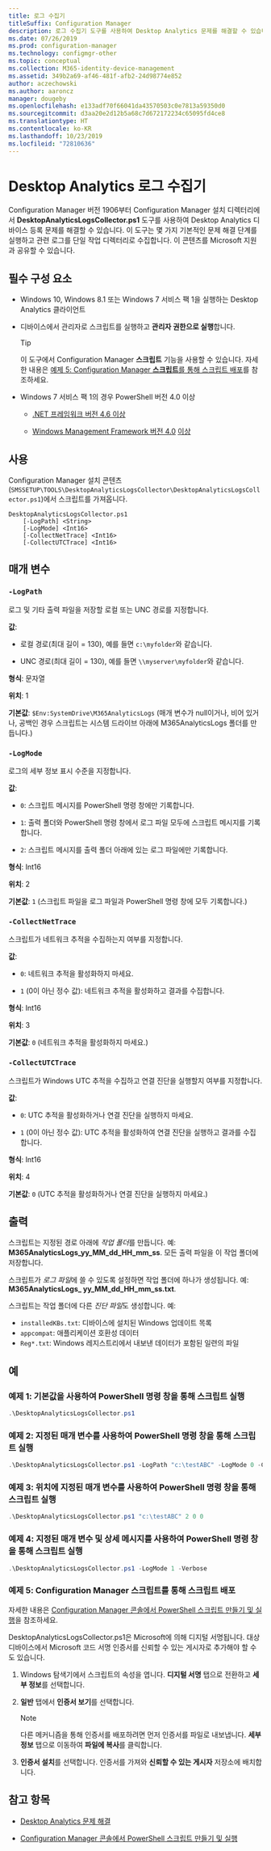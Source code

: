 ```yaml
---
title: 로그 수집기
titleSuffix: Configuration Manager
description: 로그 수집기 도구를 사용하여 Desktop Analytics 문제를 해결할 수 있습니다.
ms.date: 07/26/2019
ms.prod: configuration-manager
ms.technology: configmgr-other
ms.topic: conceptual
ms.collection: M365-identity-device-management
ms.assetid: 349b2a69-af46-481f-afb2-24d98774e852
author: aczechowski
ms.author: aaroncz
manager: dougeby
ms.openlocfilehash: e133adf70f66041da43570503c0e7813a59350d0
ms.sourcegitcommit: d3aa20e2d12b5a68c7d672172234c65095fd4ce8
ms.translationtype: HT
ms.contentlocale: ko-KR
ms.lasthandoff: 10/23/2019
ms.locfileid: "72810636"
---
```

# <a name="desktop-analytics-log-collector"></a>Desktop Analytics 로그 수집기

Configuration Manager 버전 1906부터 Configuration Manager 설치 디렉터리에서 **DesktopAnalyticsLogsCollector.ps1** 도구를 사용하여 Desktop Analytics 디바이스 등록 문제를 해결할 수 있습니다. 이 도구는 몇 가지 기본적인 문제 해결 단계를 실행하고 관련 로그를 단일 작업 디렉터리로 수집합니다. 이 콘텐츠를 Microsoft 지원과 공유할 수 있습니다.


## <a name="prerequisites"></a>필수 구성 요소

- Windows 10, Windows 8.1 또는 Windows 7 서비스 팩 1을 실행하는 Desktop Analytics 클라이언트

- 디바이스에서 관리자로 스크립트를 실행하고 **관리자 권한으로 실행**합니다.

    > [!Tip]
    > 이 도구에서 Configuration Manager **스크립트** 기능을 사용할 수 있습니다. 자세한 내용은 [예제 5: Configuration Manager **스크립트**를 통해 스크립트 배포](#bkmk_ex5)를 참조하세요.

- Windows 7 서비스 팩 1의 경우 PowerShell 버전 4.0 이상
    - [.NET 프레임워크 버전 4.6 이상](https://dotnet.microsoft.com/download/dotnet-framework)

    - [Windows Management Framework 버전 4.0](http://aka.ms/wmf4download) [이상](http://aka.ms/wmf5download)

## <a name="usage"></a>사용

Configuration Manager 설치 콘텐츠(`SMSSETUP\TOOLS\DesktopAnalyticsLogsCollector\DesktopAnalyticsLogsCollector.ps1`)에서 스크립트를 가져옵니다.

``` Syntax
DesktopAnalyticsLogsCollector.ps1
    [-LogPath] <String>
    [-LogMode] <Int16>
    [-CollectNetTrace] <Int16>
    [-CollectUTCTrace] <Int16>
```

## <a name="parameters"></a>매개 변수

### `-LogPath`

로그 및 기타 출력 파일을 저장할 로컬 또는 UNC 경로를 지정합니다.

**값**:

- 로컬 경로(최대 길이 = 130), 예를 들면 `c:\myfolder`와 같습니다.

- UNC 경로(최대 길이 = 130), 예를 들면 `\\myserver\myfolder`와 같습니다.

**형식**: 문자열

**위치**: 1

**기본값**: `$Env:SystemDrive\M365AnalyticsLogs` (매개 변수가 null이거나, 비어 있거나, 공백인 경우 스크립트는 시스템 드라이브 아래에 M365AnalyticsLogs 폴더를 만듭니다.)

### `-LogMode`

로그의 세부 정보 표시 수준을 지정합니다.

**값**:

- `0`: 스크립트 메시지를 PowerShell 명령 창에만 기록합니다.

- `1`: 출력 폴더와 PowerShell 명령 창에서 로그 파일 모두에 스크립트 메시지를 기록합니다.

- `2`: 스크립트 메시지를 출력 폴더 아래에 있는 로그 파일에만 기록합니다.

**형식**: Int16

**위치**: 2

**기본값**: `1` (스크립트 파일을 로그 파일과 PowerShell 명령 창에 모두 기록합니다.)

### `-CollectNetTrace`

스크립트가 네트워크 추적을 수집하는지 여부를 지정합니다.

**값**:

- `0`: 네트워크 추적을 활성화하지 마세요.

- `1` (0이 아닌 정수 값): 네트워크 추적을 활성화하고 결과를 수집합니다.

**형식**: Int16

**위치**: 3

**기본값**: `0` (네트워크 추적을 활성화하지 마세요.)

### `-CollectUTCTrace`

스크립트가 Windows UTC 추적을 수집하고 연결 진단을 실행할지 여부를 지정합니다.

**값**:

- `0`: UTC 추적을 활성화하거나 연결 진단을 실행하지 마세요.

- `1` (0이 아닌 정수 값): UTC 추적을 활성화하여 연결 진단을 실행하고 결과를 수집합니다.

**형식**: Int16

**위치**: 4

**기본값**: `0` (UTC 추적을 활성화하거나 연결 진단을 실행하지 마세요.)


## <a name="output"></a>출력

스크립트는 지정된 경로 아래에 *작업 폴더*를 만듭니다. 예: **M365AnalyticsLogs_yy_MM_dd_HH_mm_ss**. 모든 출력 파일을 이 작업 폴더에 저장합니다.

스크립트가 *로그 파일*에 쓸 수 있도록 설정하면 작업 폴더에 하나가 생성됩니다. 예: **M365AnalyticsLogs_ yy_MM_dd_HH_mm_ss.txt**.

스크립트는 작업 폴더에 다른 *진단 파일*도 생성합니다. 예:

- `installedKBs.txt`: 디바이스에 설치된 Windows 업데이트 목록
- `appcompat`: 애플리케이션 호환성 데이터
- `Reg*.txt`: Windows 레지스트리에서 내보낸 데이터가 포함된 일련의 파일


## <a name="examples"></a>예

### <a name="bkmk_ex1"></a> 예제 1: 기본값을 사용하여 PowerShell 명령 창을 통해 스크립트 실행

```PowerShell
.\DesktopAnalyticsLogsCollector.ps1
```

### <a name="bkmk_ex2"></a> 예제 2: 지정된 매개 변수를 사용하여 PowerShell 명령 창을 통해 스크립트 실행

```PowerShell
.\DesktopAnalyticsLogsCollector.ps1 -LogPath "c:\testABC" -LogMode 0 -CollectNetTrace 0 -CollectUTCTrace 0
```

### <a name="bkmk_ex3"></a> 예제 3: 위치에 지정된 매개 변수를 사용하여 PowerShell 명령 창을 통해 스크립트 실행

```PowerShell
.\DesktopAnalyticsLogsCollector.ps1 "c:\testABC" 2 0 0
```

### <a name="bkmk_ex4"></a> 예제 4: 지정된 매개 변수 및 상세 메시지를 사용하여 PowerShell 명령 창을 통해 스크립트 실행

```PowerShell
.\DesktopAnalyticsLogsCollector.ps1 -LogMode 1 -Verbose
```

### <a name="bkmk_ex5"></a> 예제 5: Configuration Manager **스크립트**를 통해 스크립트 배포

자세한 내용은 [Configuration Manager 콘솔에서 PowerShell 스크립트 만들기 및 실행](/sccm/apps/deploy-use/create-deploy-scripts)을 참조하세요.

DesktopAnalyticsLogsCollector.ps1은 Microsoft에 의해 디지털 서명됩니다. 대상 디바이스에서 Microsoft 코드 서명 인증서를 신뢰할 수 있는 게시자로 추가해야 할 수도 있습니다.

1. Windows 탐색기에서 스크립트의 속성을 엽니다. **디지털 서명** 탭으로 전환하고 **세부 정보**를 선택합니다.

2. **일반** 탭에서 **인증서 보기**를 선택합니다.

    > [!Note]
    > 다른 메커니즘을 통해 인증서를 배포하려면 먼저 인증서를 파일로 내보냅니다. **세부 정보** 탭으로 이동하여 **파일에 복사**를 클릭합니다.

3. **인증서 설치**를 선택합니다. 인증서를 가져와 **신뢰할 수 있는 게시자** 저장소에 배치합니다.


## <a name="see-also"></a>참고 항목

- [Desktop Analytics 문제 해결](/sccm/desktop-analytics/troubleshooting)

- [Configuration Manager 콘솔에서 PowerShell 스크립트 만들기 및 실행](/sccm/apps/deploy-use/create-deploy-scripts)
